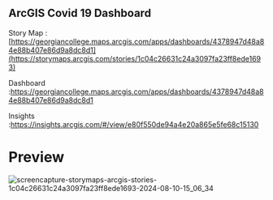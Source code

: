 ## ArcGIS Covid 19 Dashboard

Story Map :[https://georgiancollege.maps.arcgis.com/apps/dashboards/4378947d48a84e88b407e86d9a8dc8d1](https://storymaps.arcgis.com/stories/1c04c26631c24a3097fa23ff8ede1693)

Dashboard :https://georgiancollege.maps.arcgis.com/apps/dashboards/4378947d48a84e88b407e86d9a8dc8d1

Insights :https://insights.arcgis.com/#/view/e80f550de94a4e20a865e5fe68c15130

# Preview
![screencapture-storymaps-arcgis-stories-1c04c26631c24a3097fa23ff8ede1693-2024-08-10-15_06_34](https://github.com/user-attachments/assets/629c6e85-7a05-44af-ac82-4ffe7d4b8b78)
